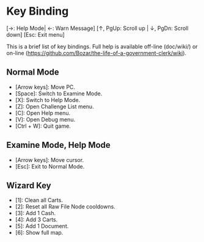 # Key Binding

[→: Help Mode| ←: Warn Message]
[↑, PgUp: Scroll up | ↓, PgDn: Scroll down]
[Esc: Exit menu]

This is a brief list of key bindings. Full help is available off-line (doc/wiki/) or on-line (https://github.com/Bozar/the-life-of-a-government-clerk/wiki).

## Normal Mode

* [Arrow keys]: Move PC.
* [Space]: Switch to Examine Mode.
* [X]: Switch to Help Mode.
* [Z]: Open Challenge List menu.
* [C]: Open Help menu.
* [V]: Open Debug menu.
* [Ctrl + W]: Quit game.

## Examine Mode, Help Mode

* [Arrow keys]: Move cursor.
* [Esc]: Exit to Normal Mode.

## Wizard Key

* [1]: Clean all Carts.
* [2]: Reset all Raw File Node cooldowns.
* [3]: Add 1 Cash.
* [4]: Add 3 Carts.
* [5]: Add 1 Document.
* [6]: Show full map.

